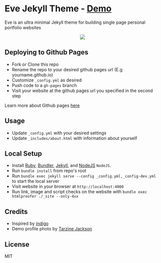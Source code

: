# Eve Jekyll Theme - <a href="http://jibolash.github.io/Eve/">Demo</a>

Eve is an ultra minimal Jekyll theme for building single page personal portfolio websites

<p align="center">
    <img src="https://preview.ibb.co/ditr6J/Screen_Shot_2018_05_14_at_6_27_06_PM.png" />
</p>

## Deploying to Github Pages

- Fork or Clone this repo
- Rename the repo to your desired github pages url (E.g yourname.github.io)
- Customize `_config.yml` as desired
- Push code to a `gh-pages` branch
- Visit your website at the github pages url you specified in the second step

Learn more about Github pages <a href="https://pages.github.com/">here</a>

## Usage

- Update `_config.yml` with your desired settings
- Update `_includes/about.html` with information about yourself

## Local Setup

- Install <a href="https://www.ruby-lang.org/en/">Ruby</a>, <a href="https://bundler.io/">Bundler</a>, <a href="https://jekyllrb.com/">Jekyll</a>, and <a href="https://nodejs.org/en/">NodeJS</a> `NodeJS`.
- Run `bundle install` from repo's root
- Run `bundle exec jekyll serve --config _config.yml,_config-dev.yml` to start the local server
- Visit website in your browser at `http://localhost:4000`
- Run link, image and script checks on the website with `bundle exec htmlproofer ./_site --only-4xx`

## Credits

- Inspired by <a href="https://github.com/sergiokopplin/indigo">indigo</a>
- Demo profile photo by <a href="https://www.pexels.com/photo/woman-wearing-eyeglasses-773371/">Tarzine Jackson</a>

## License

MIT
